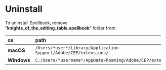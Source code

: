 # Uninstall

To uninstall Spellbook, remove  
“**knights\_of\_the\_editing\_table.spellbook**” folder from:

| os | path |
| :--- | :--- |
| **macOS** | `/Users/*user*/Library/Application Support/Adobe/CEP/extensions/` |
| **Windows** | `C:/Users/*username*/AppData/Roaming/Adobe/CEP/extensions/` |

